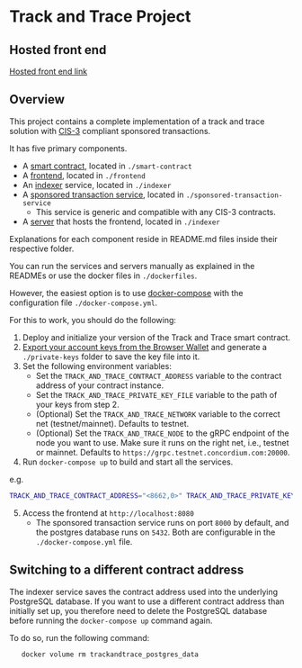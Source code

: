 # Track and Trace Project

## Hosted front end

[Hosted front end link](https://trackntrace.testnet.concordium.com/)

## Overview

This project contains a complete implementation of a track and trace solution with [CIS-3](https://proposals.concordium.software/CIS/cis-3.html) compliant sponsored transactions.

It has five primary components.

-   A [smart contract](./smart-contract/README.md), located in `./smart-contract`
-   A [frontend](./frontend/README.md), located in `./frontend`
-   An [indexer](./indexer/README.md) service, located in `./indexer`
-   A [sponsored transaction service](./sponsored-transaction-service/README.md), located in `./sponsored-transaction-service`
    -   This service is generic and compatible with any CIS-3 contracts.
-   A [server](./indexer/README.md) that hosts the frontend, located in `./indexer`

Explanations for each component reside in README.md files inside their respective folder.

You can run the services and servers manually as explained in the READMEs or use the docker files in `./dockerfiles`.

However, the easiest option is to use [docker-compose](https://docs.docker.com/compose/) with the configuration file `./docker-compose.yml`.

For this to work, you should do the following:

1. Deploy and initialize your version of the Track and Trace smart contract.
2. [Export your account keys from the Browser Wallet](https://developer.concordium.software/en/mainnet/net/guides/export-key.html) and generate a `./private-keys` folder to save the key file into it.
3. Set the following environment variables:
    - Set the `TRACK_AND_TRACE_CONTRACT_ADDRESS` variable to the contract address of your contract instance.
    - Set the `TRACK_AND_TRACE_PRIVATE_KEY_FILE` variable to the path of your keys from step 2.
    - (Optional) Set the `TRACK_AND_TRACE_NETWORK` variable to the correct net (testnet/mainnet). Defaults to testnet.
    - (Optional) Set the `TRACK_AND_TRACE_NODE` to the gRPC endpoint of the node you want to use. Make sure it runs on the right net, i.e., testnet or mainnet. Defaults to `https://grpc.testnet.concordium.com:20000`.
4. Run `docker-compose up` to build and start all the services.

e.g.

```bash
TRACK_AND_TRACE_CONTRACT_ADDRESS="<8662,0>" TRACK_AND_TRACE_PRIVATE_KEY_FILE="./private-keys/4SizPU2ipqQQza9Xa6fUkQBCDjyd1vTNUNDGbBeiRGpaJQc6qX.export" docker-compose up
```

5. Access the frontend at `http://localhost:8080`
    - The sponsored transaction service runs on port `8000` by default, and the postgres database runs on `5432`. Both are configurable in the `./docker-compose.yml` file.

## Switching to a different contract address

The indexer service saves the contract address used into the underlying PostgreSQL database.
If you want to use a different contract address than initially set up, you therefore need to delete the PostgreSQL database before running the `docker-compose up` command again.

To do so, run the following command:

```shell
   docker volume rm trackandtrace_postgres_data
```
